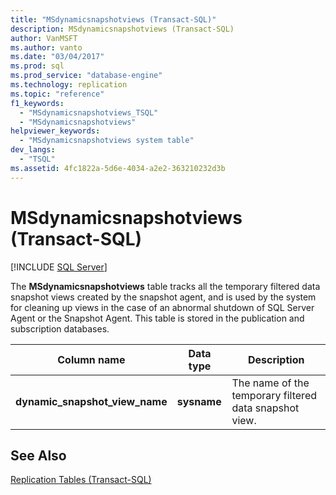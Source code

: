 ```yaml
---
title: "MSdynamicsnapshotviews (Transact-SQL)"
description: MSdynamicsnapshotviews (Transact-SQL)
author: VanMSFT
ms.author: vanto
ms.date: "03/04/2017"
ms.prod: sql
ms.prod_service: "database-engine"
ms.technology: replication
ms.topic: "reference"
f1_keywords:
  - "MSdynamicsnapshotviews_TSQL"
  - "MSdynamicsnapshotviews"
helpviewer_keywords:
  - "MSdynamicsnapshotviews system table"
dev_langs:
  - "TSQL"
ms.assetid: 4fc1822a-5d6e-4034-a2e2-363210232d3b
---
```

# MSdynamicsnapshotviews (Transact-SQL)
[!INCLUDE [SQL Server](../../includes/applies-to-version/sqlserver.md)]

  The **MSdynamicsnapshotviews** table tracks all the temporary filtered data snapshot views created by the snapshot agent, and is used by the system for cleaning up views in the case of an abnormal shutdown of SQL Server Agent or the Snapshot Agent. This table is stored in the publication and subscription databases.  
  
|Column name|Data type|Description|  
|-----------------|---------------|-----------------|  
|**dynamic_snapshot_view_name**|**sysname**|The name of the temporary filtered data snapshot view.|  
  
## See Also  
 [Replication Tables &#40;Transact-SQL&#41;](../../relational-databases/system-tables/replication-tables-transact-sql.md)  
  
  
